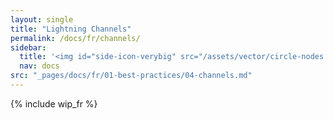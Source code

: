 ```yaml
---
layout: single
title: "Lightning Channels"
permalink: /docs/fr/channels/
sidebar:
  title: '<img id="side-icon-verybig" src="/assets/vector/circle-nodes.svg"/>Lightning Channels'
  nav: docs
src: "_pages/docs/fr/01-best-practices/04-channels.md"
---
```


<!-- TODO: Should you open a channel to RoboSats node? Depends. Establish the 3 cases: 1) as a seller (good idea, cheap and reliable, but they might get closed eventually if unsused), 2) as a buyer (it does not matter, buyers do not pay routing fees. Privacy is the same) 3) as a routing node (Woah, super useful! Yet we cannot guarantee robosats will be a good routing partner: 1) locked many small HTLCs for long periods 2) has high fees 3) yet, it does generate lot of legit movement of Sats, and double routing the same order is possible. 4) sats will always be on your side, and that's ok! By desing it is how liquidity is the most useful!) -->

{% include wip_fr %}
